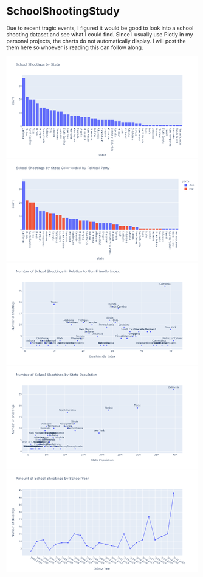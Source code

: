 # SchoolShootingStudy
Due to recent tragic events, I figured it would be good to look into a school shooting dataset and see what I could find. 
Since I usually use Plotly in my personal projects, the charts do not automatically display. 
I will post the them here so whoever is reading this can follow along. 

![](chart1.png)
![](chart2.png)
![](chart3.png)
![](chart4.png)
![](chart5.png)
